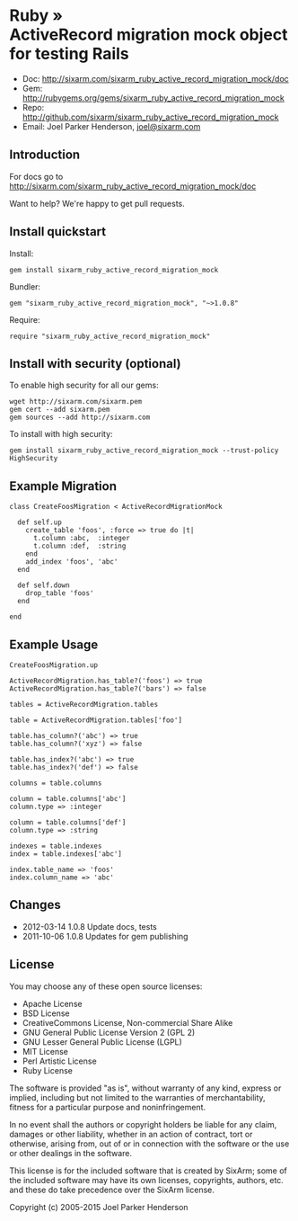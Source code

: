 # Ruby » <br> ActiveRecord migration mock object for testing Rails

* Doc: <http://sixarm.com/sixarm_ruby_active_record_migration_mock/doc>
* Gem: <http://rubygems.org/gems/sixarm_ruby_active_record_migration_mock>
* Repo: <http://github.com/sixarm/sixarm_ruby_active_record_migration_mock>
* Email: Joel Parker Henderson, <joel@sixarm.com>


## Introduction

For docs go to <http://sixarm.com/sixarm_ruby_active_record_migration_mock/doc>

Want to help? We're happy to get pull requests.


## Install quickstart

Install:

    gem install sixarm_ruby_active_record_migration_mock

Bundler:

    gem "sixarm_ruby_active_record_migration_mock", "~>1.0.8"

Require:

    require "sixarm_ruby_active_record_migration_mock"


## Install with security (optional)

To enable high security for all our gems:

    wget http://sixarm.com/sixarm.pem
    gem cert --add sixarm.pem
    gem sources --add http://sixarm.com

To install with high security:

    gem install sixarm_ruby_active_record_migration_mock --trust-policy HighSecurity


## Example Migration


    class CreateFoosMigration < ActiveRecordMigrationMock

      def self.up
        create_table 'foos', :force => true do |t|
          t.column :abc,  :integer
          t.column :def,  :string
        end
        add_index 'foos', 'abc'
      end

      def self.down
        drop_table 'foos'
      end

    end


## Example Usage

    CreateFoosMigration.up

    ActiveRecordMigration.has_table?('foos') => true
    ActiveRecordMigration.has_table?('bars') => false

    tables = ActiveRecordMigration.tables

    table = ActiveRecordMigration.tables['foo']

    table.has_column?('abc') => true
    table.has_column?('xyz') => false

    table.has_index?('abc') => true
    table.has_index?('def') => false

    columns = table.columns
  
    column = table.columns['abc']
    column.type => :integer

    column = table.columns['def']
    column.type => :string

    indexes = table.indexes
    index = table.indexes['abc']

    index.table_name => 'foos'
    index.column_name => 'abc'


## Changes

* 2012-03-14 1.0.8 Update docs, tests
* 2011-10-06 1.0.8 Updates for gem publishing
## License

You may choose any of these open source licenses:

  * Apache License
  * BSD License
  * CreativeCommons License, Non-commercial Share Alike
  * GNU General Public License Version 2 (GPL 2)
  * GNU Lesser General Public License (LGPL)
  * MIT License
  * Perl Artistic License
  * Ruby License

The software is provided "as is", without warranty of any kind, 
express or implied, including but not limited to the warranties of 
merchantability, fitness for a particular purpose and noninfringement. 

In no event shall the authors or copyright holders be liable for any 
claim, damages or other liability, whether in an action of contract, 
tort or otherwise, arising from, out of or in connection with the 
software or the use or other dealings in the software.

This license is for the included software that is created by SixArm;
some of the included software may have its own licenses, copyrights, 
authors, etc. and these do take precedence over the SixArm license.

Copyright (c) 2005-2015 Joel Parker Henderson
